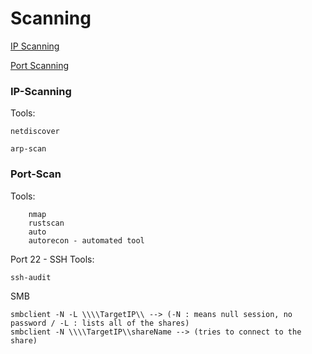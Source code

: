 # Scanning 


[IP Scanning](#IP-Scanning)

[Port Scanning](#Port-Scan)

### IP-Scanning
Tools: 

    netdiscover

    arp-scan

### Port-Scan
Tools:

        nmap
        rustscan
        auto
        autorecon - automated tool

Port 22 - SSH
Tools:
    
    ssh-audit

SMB

    smbclient -N -L \\\\TargetIP\\ --> (-N : means null session, no password / -L : lists all of the shares)
    smbclient -N \\\\TargetIP\\shareName --> (tries to connect to the share)